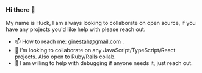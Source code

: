 ### Hi there 👋
My name is Huck, I am always looking to collaborate on open source, if you have any projects you'd like help with please reach out. <br>



- 📫 How to reach me: ginestah@gmail.com .
- 👯 I’m looking to collaborate on any JavaScript/TypeScript/React projects. Also open to Ruby/Rails collab.
- 🤔 I am willing to help with debugging if anyone needs it, just reach out.

<!--
**ginestah/ginestah** is a ✨ _special_ ✨ repository because its `README.md` (this file) appears on your GitHub profile.

Here are some ideas to get you started:

- 🔭 I’m currently working on ...
- 🌱 I’m currently learning ...
- 👯 I’m looking to collaborate on ...
- 🤔 I’m looking for help with ...
- 💬 Ask me about ...
- 📫 How to reach me: ...
- 😄 Pronouns: ...
- ⚡ Fun fact: ...
-->

